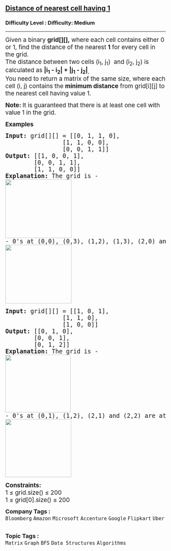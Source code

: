 <h2><a href="https://www.geeksforgeeks.org/problems/distance-of-nearest-cell-having-1-1587115620/1">Distance of nearest cell having 1</a></h2><h3>Difficulty Level : Difficulty: Medium</h3><hr><div class="problems_problem_content__Xm_eO"><p><span style="font-size: 14pt;">Given a binary <strong>grid[][],</strong>&nbsp;where each cell contains either 0 or 1, find the distance of the nearest <strong>1</strong>&nbsp;for every cell in the grid.<br>The distance between two cells (i<sub>1</sub>, j<sub>1</sub>)&nbsp; and (i<sub>2</sub>, j<sub>2</sub>) is calculated as <strong>|i<sub>1</sub> - i<sub>2</sub>| + |j<sub>1</sub> - j<sub>2</sub>|<sub>.</sub></strong>&nbsp;<br></span><span style="font-size: 14pt;">You need to return a matrix of the same size, where each cell (i, j) contains the <strong>minimum distance</strong> from grid[i][j] to the nearest cell having value 1.</span></p>
<p><strong><span style="font-size: 14pt;">Note:&nbsp;</span></strong><span style="font-size: 14pt;">It is guaranteed that there is at least one cell with value 1 in the grid.</span></p>
<p><span style="font-size: 14pt;"><strong>Examples</strong></span></p>
<pre><span style="font-size: 14pt;"><strong>Input: </strong>grid[][] = [[0, 1, 1, 0], <br>                [1, 1, 0, 0], <br>                [0, 0, 1, 1]]
<strong>Output: </strong>[[1, 0, 0, 1], <br>        [0, 0, 1, 1], <br>        [1, 1, 0, 0]]
<strong>Explanation: </strong>The grid is -<br><img src="https://media.geeksforgeeks.org/img-practice/prod/addEditProblem/913655/Web/Other/blobid0_1761546366.webp" width="208" height="184">
- 0's at (0,0), (0,3), (1,2), (1,3), (2,0) and (2,1) are at a distance of 1 from 1's at (0,1), (0,2), (0,2), (2,3), (1,0) and (1,1) respectively.
<img src="https://media.geeksforgeeks.org/img-practice/prod/addEditProblem/701275/Web/Other/blobid0_1745302650.jpg" width="208" height="184"></span></pre>
<pre><span style="font-size: 14pt;"><strong>Input: </strong>grid[][] = [[1, 0, 1], <br>                [1, 1, 0], <br>                [1, 0, 0]]
<strong>Output: </strong>[[0, 1, 0], <br>        [0, 0, 1], <br>        [0, 1, 2]]
<strong>Explanation: </strong>The grid is -<br><img src="https://media.geeksforgeeks.org/img-practice/prod/addEditProblem/913655/Web/Other/blobid1_1761546409.webp" width="205" height="181">
- 0's at (0,1), (1,2), (2,1) and (2,2) are at a  distance of 1, 1, 1 and 2 from 1's at (0,0), (0,2), (2,0) and (1,1) respectively.
<img src="https://media.geeksforgeeks.org/img-practice/prod/addEditProblem/701275/Web/Other/blobid1_1745302675.jpg" width="207" height="182"></span></pre>
<p><span style="font-size: 14pt;"><strong>Constraints:</strong><br>1 ≤ grid.size() ≤ 200<br>1 ≤ grid[0].size() ≤ 200</span></p></div><p><span style=font-size:18px><strong>Company Tags : </strong><br><code>Bloomberg</code>&nbsp;<code>Amazon</code>&nbsp;<code>Microsoft</code>&nbsp;<code>Accenture</code>&nbsp;<code>Google</code>&nbsp;<code>Flipkart</code>&nbsp;<code>Uber</code>&nbsp;<br><p><span style=font-size:18px><strong>Topic Tags : </strong><br><code>Matrix</code>&nbsp;<code>Graph</code>&nbsp;<code>BFS</code>&nbsp;<code>Data Structures</code>&nbsp;<code>Algorithms</code>&nbsp;